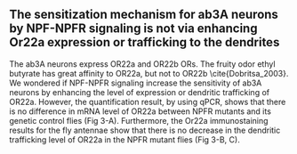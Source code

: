 ## The sensitization mechanism for ab3A neurons by NPF-NPFR signaling is not via enhancing Or22a expression or trafficking to the dendrites

The ab3A neurons express OR22a and OR22b ORs. The fruity odor ethyl butyrate has great affinity to OR22a, but not to OR22b \cite{Dobritsa_2003}. We wondered if NPF-NPFR signaling increase the sensitivity of ab3A neurons by enhancing the level of expression or dendritic trafficking of OR22a. However, the quantification result, by using qPCR, shows that there is no difference in mRNA level of OR22a between NPFR mutants and its genetic control flies (Fig 3-A). Furthermore, the Or22a immunostaining results for the fly antennae show that there is no decrease in the dendritic trafficking level of OR22a in the NPFR mutant flies (Fig 3-B, C).